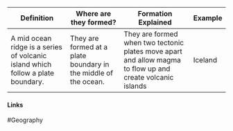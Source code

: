

| Definition | Where are they formed? | Formation Explained | Example |
| - | - | - | - |
| A mid ocean ridge is a series of volcanic island which follow a plate boundary. | They are formed at a plate boundary in the middle of the ocean. | They are formed when two tectonic plates move apart and allow magma to flow up and create volcanic islands | Iceland |

#### Links
#Geography 